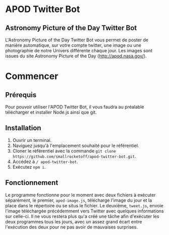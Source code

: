 # APOD Twitter Bot
## Astronomy Picture of the Day Twitter Bot
L'Astronomy Picture of the Day Twitter Bot vous permet de poster de manière automatique, sur votre compte twitter, une image ou une photographie de notre Univers différente chaque jour. Les images sont issues du site Astronomy Picture of the Day (<http://apod.nasa.gov/>).

# Commencer
## Prérequis
Pour pouvoir utiliser l'APOD Twitter Bot, il vous faudra au préalable télécharger et installer Node.js ainsi que git.

## Installation
1. Ouvrir un terminal.
2. Naviguez jusqu'à l'emplacement souhaité pour le référentiel.
3. Cloner le référentiel avec la commande `git clone https://github.com/smallrocketoff/apod-twitter-bot.git`.
4. Accédez à `/ apod-twitter-bot`.
5. Exécutez `npm i`.

## Fonctionnement
Le programme fonctionne pour le moment avec deux fichiers à exécuter séparément, le premier, `apod-image.js`, télécharge l'image du jour et la place dans le répertoire ou se situs le fichier. Le deuxième, `tweet.js`, envoie l'image téléchargée précédemment vers Twitter avec quelques informations sur celle-ci. Il ne vous restera plus qu'a créé une tâche afin d'exécuter les deux programmes tous les jours, avec un assez grand écart entre l'exécution des deux pour ne pas avoir de mauvaises surprises.
